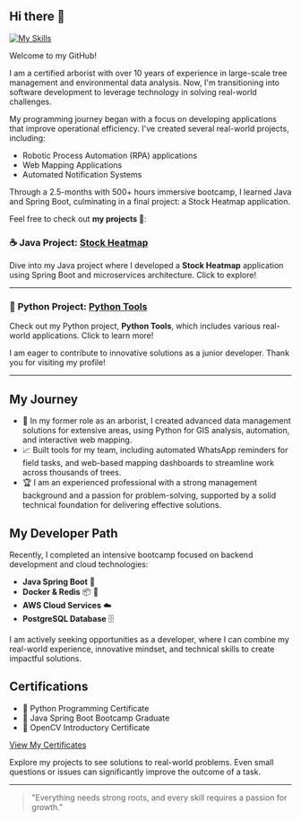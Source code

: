 ## Hi there 👋
[![My Skills](https://skillicons.dev/icons?i=java,python,html,css,js,aws,postgresql,opencv,netlify,docker,redis,postman)](https://skillicons.dev)

<!--
**ckrickyh/ckrickyh** is a ✨ _special_ ✨ repository because its `README.md` (this file) appears on your GitHub profile.
-->

Welcome to my GitHub!

I am a certified arborist with over 10 years of experience in large-scale tree management and environmental data analysis. Now, I'm transitioning into software development to leverage technology in solving real-world challenges.

My programming journey began with a focus on developing applications that improve operational efficiency. I've created several real-world projects, including:

- Robotic Process Automation (RPA) applications
- Web Mapping Applications
- Automated Notification Systems
  
Through a 2.5-months with 500+ hours immersive bootcamp, I learned Java and Spring Boot, culminating in a final project: a Stock Heatmap application.

Feel free to check out **my projects 🚀**: 
### ☕ **Java Project: [Stock Heatmap](https://github.com/ckrickyh/bootcamp-finialProject)**

Dive into my Java project where I developed a **Stock Heatmap** application using Spring Boot and microservices architecture. Click to explore!

---

### 🐍 **Python Project: [Python Tools](https://github.com/ckrickyh/pythonTools)**

Check out my Python project, **Python Tools**, which includes various real-world applications. Click to learn more!


I am eager to contribute to innovative solutions as a junior developer. Thank you for visiting my profile!

----
## My Journey
 
- 🌲 In my former role as an arborist, I created advanced data management solutions for extensive areas, using Python for GIS analysis, automation, and interactive web mapping.
- 📈 Built tools for my team, including automated WhatsApp reminders for field tasks, and web-based mapping dashboards to streamline work across thousands of trees.
- 🏆 I am an experienced professional with a strong management background and a passion for problem-solving, supported by a solid technical foundation for delivering effective solutions.

## My Developer Path

Recently, I completed an intensive bootcamp focused on backend development and cloud technologies:
- **Java Spring Boot** 🌱
- **Docker & Redis** 📦 🧠
- **AWS Cloud Services** ☁️
- **PostgreSQL Database** 🗄️

I am actively seeking opportunities as a developer, where I can combine my real-world experience, innovative mindset, and technical skills to create impactful solutions.

## Certifications

- 🥇 Python Programming Certificate
- 🥇 Java Spring Boot Bootcamp Graduate
- 🥇 OpenCV Introductory Certificate

[View My Certificates](https://github.com/ckrickyh/certificates)

Explore my projects to see solutions to real-world problems. Even small questions or issues can significantly improve the outcome of a task.

---

> "Everything needs strong roots, and every skill requires a passion for growth."
